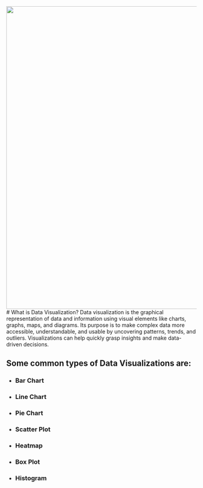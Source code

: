 <img style="margin-right: 30px " width="800" height="800" src="https://github.com/Tuhin4042/resource/blob/main/Visualization.png">
# What is Data Visualization?
Data visualization is the graphical representation of data and information using visual elements like charts, graphs, maps, and diagrams. Its purpose is to make complex data more accessible, understandable, and usable by uncovering patterns, trends, and outliers. Visualizations can help quickly grasp insights and make data-driven decisions.

## Some common types of Data Visualizations are:
- ### Bar Chart
- ### Line Chart
- ### Pie Chart
- ### Scatter Plot
- ### Heatmap
- ### Box Plot
- ### Histogram
  
